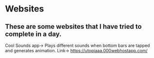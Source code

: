 # Websites
## These are some websites that I have tried to complete in a day.

Cool Sounds app-> Plays different sounds when bottom bars are tapped and generates animation. 
                  Link-> https://utopiaaa.000webhostapp.com/
